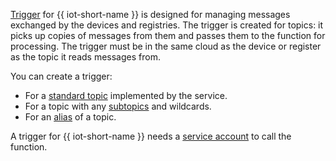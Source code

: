 [Trigger](../../functions/concepts/trigger/index.md) for {{ iot-short-name }} is designed for managing messages exchanged by the devices and registries. The trigger is created for topics: it picks up copies of messages from them and passes them to the function for processing. The trigger must be in the same cloud as the device or register as the topic it reads messages from.

You can create a trigger:

- For a [standard topic](../../iot-core/concepts/topic.md) implemented by the service.
- For a topic with any [subtopics](../../iot-core/concepts/topic.md#subtopic) and wildcards.
- For an [alias](../../iot-core/concepts/topic.md#aliases) of a topic.

A trigger for {{ iot-short-name }} needs a [service account](../../iam/concepts/users/service-accounts.md) to call the function.

